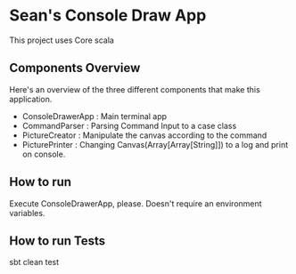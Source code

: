 Sean's Console Draw App
=============
This project uses Core scala

## Components Overview
Here's an overview of the three different components that make this application.

- ConsoleDrawerApp : Main terminal app
- CommandParser : Parsing Command Input to a case class
- PictureCreator : Manipulate the canvas according to the command
- PicturePrinter : Changing Canvas(Array[Array[String]]) to a log and print on console. 

## How to run
Execute ConsoleDrawerApp, please. Doesn't require an environment variables.

## How to run Tests
sbt clean test